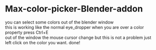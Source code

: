 # Max-color-picker-Blender-addon
you can select some colors out of the blender window  
this is working like the normal eye_dropper when you are over a color property press Ctrl+E  
out of the window the mouse cursor change but this is not a problem just left click on the color you want. done!
